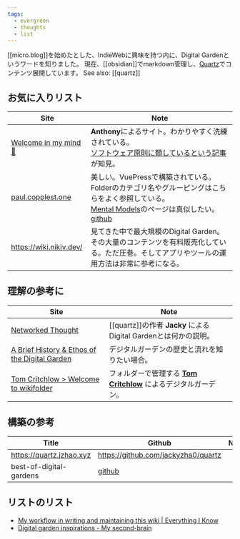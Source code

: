 ```yaml
---
tags:
  - evergreen
  - thoughts
  - list
---
```

[[micro.blog]]を始めたとした、IndieWebに興味を持つ内に、Digital Gardenというワードを知りました。
現在、[[obsidian]]でmarkdown管理し、[Quartz](https://github.com/jackyzha0/quartz)でコンテンツ展開しています。 See also: [[quartz]]

## お気に入りリスト

| Site                                                                             | Note                                                                                                                                                                                                                      |
| -------------------------------------------------------------------------------- | ------------------------------------------------------------------------------------------------------------------------------------------------------------------------------------------------------------------------- |
| [Welcome in my mind 🧠 ](https://anthonyamar.fr/Welcome+in+my+mind+%F0%9F%A7%A0) | **Anthony**によるサイト。わかりやすく洗練されている。<br>[ソフトウェア原則に類しているという記事](https://anthonyamar.fr/Digital+garden/Software+design+principles+applied+to+digital+gardening)が知見。                                                              |
| [paul.copplest.one](https://paul.copplest.one/)                                  | 美しい。VuePressで構築されている。Folderのカテゴリ名やグルーピングはこちらをよく参照している。<br>[Mental Models](https://paul.copplest.one/knowledge/levels/)のページは真似したい。<br>[github](https://github.com/kiwicopple/paul.copplest.one/blob/master/docs/README.md) |
| https://wiki.nikiv.dev/                                                          | 見てきた中で最大規模のDigital Garden。その大量のコンテンツを有料販売化している。ただ圧巻。そしてアプリやツールの運用方法は非常に参考になる。<br>                                                                                                                                         |

## 理解の参考に

| Site                                                                                       | Note                                                                   |
| ------------------------------------------------------------------------------------------ | ---------------------------------------------------------------------- |
| [Networked Thought](https://jzhao.xyz/posts/networked-thought)                             | [[quartz]]の作者 **Jacky** によるDigital Gardenとは何かの説明。                      |
| [A Brief History & Ethos of the Digital Garden](https://maggieappleton.com/garden-history) | デジタルガーデンの歴史と流れを知りたい場合。                                                 |
| [Tom Critchlow > Welcome to wikifolder](https://tomcritchlow.com/wiki/)                    | フォルダーで管理する [**Tom Critchlow**](https://tomcritchlow.com/) によるデジタルガーデン。 |

## 構築の参考

| Title                    | Github                                                                           | Notes |
| ------------------------ | -------------------------------------------------------------------------------- | ----- |
| https://quartz.jzhao.xyz | https://github.com/jackyzha0/quartz                                              |       |
| best-of-digital-gardens  | [github](https://github.com/lyz-code/best-of-digital-gardens?tab=readme-ov-file) |       |

## リストのリスト
- [My workflow in writing and maintaining this wiki | Everything I Know](https://wiki.nikiv.dev/other/wiki-workflow)
- [Digital garden inspirations - My second-brain](https://anthonyamar.fr/Digital+garden/Digital+garden+inspirations)
